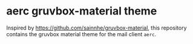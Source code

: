 # aerc gruvbox-material theme

Inspired by https://github.com/sainnhe/gruvbox-material, this repository
contains the gruvbox material theme for the mail client `aerc`.

